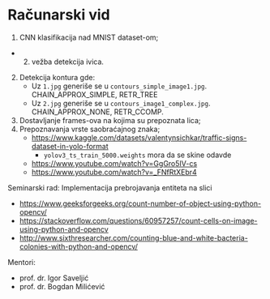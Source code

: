 # Računarski vid

1. CNN klasifikacija nad MNIST dataset-om;

+ 2. vežba detekcija ivica.

2. Detekcija kontura gde:
	- Uz `1.jpg` generiše se u `contours_simple_image1.jpg`. CHAIN_APPROX_SIMPLE, RETR_TREE
	- Uz `2.jpg` generiše se u `contours_image1_complex.jpg`. CHAIN_APPROX_NONE, RETR_CCOMP.
3. Dostavljanje frames-ova na kojima su prepoznata lica;
4. Prepoznavanja vrste saobraćajnog znaka; 
	- https://www.kaggle.com/datasets/valentynsichkar/traffic-signs-dataset-in-yolo-format
		- `yolov3_ts_train_5000.weights` mora da se skine odavde
	- https://www.youtube.com/watch?v=GgGro5IV-cs
	- https://www.youtube.com/watch?v=_FNfRtXEbr4

Seminarski rad: Implementacija prebrojavanja entiteta na slici
- https://www.geeksforgeeks.org/count-number-of-object-using-python-opencv/
- https://stackoverflow.com/questions/60957257/count-cells-on-image-using-python-and-opencv
- http://www.sixthresearcher.com/counting-blue-and-white-bacteria-colonies-with-python-and-opencv/

Mentori: 
- prof. dr. Igor Saveljić
- prof. dr. Bogdan Milićević
